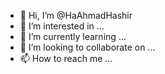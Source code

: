 - 👋 Hi, I’m @HaAhmadHashir
- 👀 I’m interested in ...
- 🌱 I’m currently learning ...
- 💞️ I’m looking to collaborate on ...
- 📫 How to reach me ...

<!---
HaAhmadHashir/HaAhmadHashir is a ✨ special ✨ repository because its `README.md` (this file) appears on your GitHub profile.
You can click the Preview link to take a look at your changes.
--->
